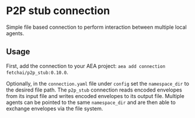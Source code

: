 # P2P stub connection

Simple file based connection to perform interaction between multiple local agents.

## Usage

First, add the connection to your AEA project: `aea add connection fetchai/p2p_stub:0.10.0`.

Optionally, in the `connection.yaml` file under `config` set the `namespace_dir` to the desired file path. The `p2p_stub` connection reads encoded envelopes from its input file and writes encoded envelopes to its output file. Multiple agents can be pointed to the same `namespace_dir` and are then able to exchange envelopes via the file system.
